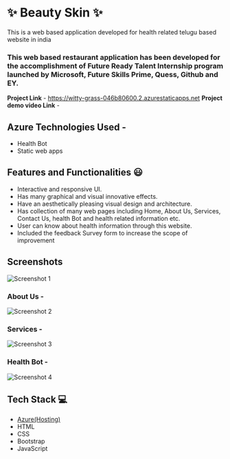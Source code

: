 # ✨ Beauty Skin  ✨

This is a web based application developed for health related telugu based website in india

### This web based restaurant application has been developed for the accomplishment of Future Ready Talent Internship program launched by Microsoft, Future Skills Prime, Quess, Github and EY.


**Project Link** - https://witty-grass-046b80600.2.azurestaticapps.net
**Project demo video Link** - 

## Azure Technologies Used -
- Health Bot
- Static web apps


## Features and Functionalities 😃

- Interactive and responsive UI.
- Has many graphical and visual innovative effects.
- Have an aesthetically pleasing visual design and architecture.
- Has collection of many web pages including Home, About Us, Services, Contact Us, health Bot and health related information etc.
- User can know about health information through this website.
- Included the feedback Survey form to increase the scope of improvement 


## Screenshots



![Screenshot 1](https://user-images.githubusercontent.com/112278621/202440484-999450fa-d9fc-43e7-a609-be9fa5f9bd41.png)



   

### About Us -

![Screenshot 2](https://user-images.githubusercontent.com/112278621/202440419-491bd224-4bf3-439f-95ed-3f56ca0281e2.png)


### Services -
![Screenshot 3](https://user-images.githubusercontent.com/112278621/202440390-77c54f3d-2a6d-4020-b063-2ed5c1379ed6.png)

### Health Bot -

![Screenshot 4](https://user-images.githubusercontent.com/112278621/202440890-5a342a6f-00e4-4bf8-95d7-4ae6f2260495.png)






## Tech Stack 💻

- [Azure(Hosting)](https://azure.microsoft.com/en-in/features/azure-portal/)
- HTML
- CSS
- Bootstrap
- JavaScript
